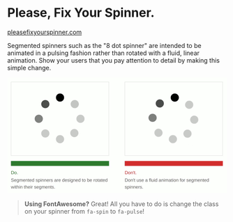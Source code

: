 # Please, Fix Your Spinner.

[pleasefixyourspinner.com](https://pleasefixyourspinner.com)

Segmented spinners such as the "8 dot spinner" are intended to be animated in a pulsing fashion rather than rotated with a fluid, linear animation. Show your users that you pay attention to detail by making this simple change.

![please-fix-your-spinner](./please-fix-your-spinner.gif)

> **Using FontAwesome?** Great! All you have to do is change the class on your spinner from `fa-spin` to `fa-pulse`!
